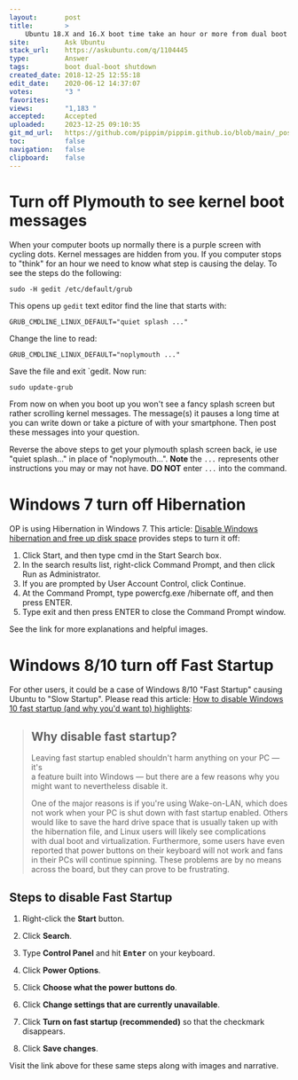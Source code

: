 ```yaml
---
layout:       post
title:        >
    Ubuntu 18.X and 16.X boot time take an hour or more from dual boot laptop
site:         Ask Ubuntu
stack_url:    https://askubuntu.com/q/1104445
type:         Answer
tags:         boot dual-boot shutdown
created_date: 2018-12-25 12:55:18
edit_date:    2020-06-12 14:37:07
votes:        "3 "
favorites:    
views:        "1,183 "
accepted:     Accepted
uploaded:     2023-12-25 09:10:35
git_md_url:   https://github.com/pippim/pippim.github.io/blob/main/_posts/2018/2018-12-25-Ubuntu-18.X-and-16.X-boot-time-take-an-hour-or-more-from-dual-boot-laptop.md
toc:          false
navigation:   false
clipboard:    false
---
```


# Turn off Plymouth to see kernel boot messages

When your computer boots up normally there is a purple screen with cycling dots. Kernel messages are hidden from you. If you computer stops to "think" for an hour we need to know what step is causing the delay. To see the steps do the following:

``` 
sudo -H gedit /etc/default/grub
```

This opens up `gedit` text editor find the line that starts with:

``` 
GRUB_CMDLINE_LINUX_DEFAULT="quiet splash ..."
```

Change the line to read:

``` 
GRUB_CMDLINE_LINUX_DEFAULT="noplymouth ..."
```

Save the file and exit `gedit. Now run:

``` 
sudo update-grub
```

From now on when you boot up you won't see a fancy splash screen but rather scrolling kernel messages. The message(s) it pauses a long time at you can write down or take a picture of with your smartphone. Then post these messages into your question.

Reverse the above steps to get your plymouth splash screen back, ie use "quiet splash..." in place of "noplymouth...". **Note** the `...` represents other instructions you may or may not have. **DO NOT** enter `...` into the command.

# Windows 7 turn off Hibernation

OP is using Hibernation in Windows 7. This article: [Disable Windows hibernation and free up disk space][1] provides steps to turn it off:

1. Click Start, and then type cmd in the Start Search box.
2. In the search results list, right-click Command Prompt, and then click Run as Administrator.
3. If you are prompted by User Account Control, click Continue.
4. At the Command Prompt, type powercfg.exe /hibernate off, and then press ENTER.
5. Type exit and then press ENTER to close the Command Prompt window.

See the link for more explanations and helpful images.

# Windows 8/10 turn off Fast Startup
For other users, it could be a case of Windows 8/10 "Fast Startup" causing Ubuntu to "Slow Startup". Please read this article: [How to disable Windows 10 fast startup (and why you'd want to) highlights][2]:

> ## Why disable fast startup?  
>   
> Leaving fast startup enabled shouldn't harm anything on your PC — it's  
> a feature built into Windows — but there are a few reasons why you  
> might want to nevertheless disable it.  
>   
> One of the major reasons is if you're using Wake-on-LAN, which does  
> not work when your PC is shut down with fast startup enabled. Others  
> would like to save the hard drive space that is usually taken up with  
> the hibernation file, and Linux users will likely see complications  
> with dual boot and virtualization. Furthermore, some users have even  
> reported that power buttons on their keyboard will not work and fans  
> in their PCs will continue spinning. These problems are by no means  
> across the board, but they can prove to be frustrating.  

## Steps to disable Fast Startup

1. Right-click the **Start** button.

2. Click **Search**.

3. Type **Control Panel** and hit <kbd>**Enter**</kbd> on your keyboard.

4. Click **Power Options**.

5. Click **Choose what the power buttons do**.

6. Click **Change settings that are currently unavailable**.

7. Click **Turn on fast startup (recommended)** so that the checkmark disappears.

8. Click **Save changes**.

Visit the link above for these same steps along with images and narrative.


  [1]: https://www.geeksinphoenix.com/blog/post/2011/07/28/Disable-Windows-hibernation-and-free-up-disk-space.aspx
  [2]: https://www.windowscentral.com/how-disable-windows-10-fast-startup
